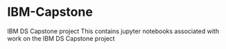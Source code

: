 # IBM-Capstone
IBM DS Capstone project
This contains jupyter notebooks associated with work on the IBM DS Capstone project

